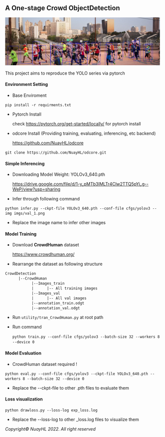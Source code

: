 ## A One-stage Crowd ObjectDetection

![val_1_dt](imgs/val_1_dt.png)

This project aims to reproduce the YOLO series via pytorch

#### Environment Setting
- Base Enviroment
```
pip install -r requirments.txt
```
- Pytorch Install

    check https://pytorch.org/get-started/locally/ for pytorch install


- odcore Install (Providing training, evaluating, inferencing, etc backend)
  
  https://github.com/NuayHL/odcore
```
git clone https://github.com/NuayHL/odcore.git
```

#### Simple Inferencing 
- Downloading Model Weight: YOLOv3_640.pth

    https://drive.google.com/file/d/1-y_pMTb3lMLTr4Clw2TTQ5pYi_g--WeP/view?usp=sharing


- Infer through following command
```
python infer.py --ckpt-file YOLOv3_640.pth --conf-file cfgs/yolov3 --img imgs/val_1.png
```
- Replace the image name to infer other images

#### Model Training

- Download **CrowdHuman** dataset
    
    https://www.crowdhuman.org/


- Rearrange the dataset as following structure
```
CrowdDetection
      |--CrowdHuman
            |--Images_train
            |      |-- All training images
            |--Images_val    
            |      |-- All val images
            |--annotation_train.odgt
            |--annotation_val.odgt
```
- Run `utility/tran_CrowdHuman.py` at root path
- Run command
  
    `python train.py --conf-file cfgs/yolov3 --batch-size 32 --workers 8 --device 0`
#### Model Evaluation

- CrowdHuman dataset required ! 
```
python eval.py --conf-file cfgs/yolov3 --ckpt-file YOLOv3_640.pth --workers 8 --batch-size 32 --device 0 
```
- Replace the --ckpt-file to other .pth files to evaluate them

#### Loss visualization
```
python drawloss.py --loss-log exp_loss.log
```
- Replace the --loss-log to other _loss.log files to visualize them


*Copyright© NuayHL 2022. All right reserved*

